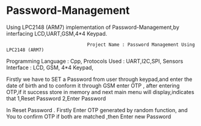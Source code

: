 # Password-Management
Using LPC2148 (ARM7) implementation of Password-Management,by interfacing LCD,UART,GSM,4*4 Keypad.



                                  Project Name : Password Management Using LPC2148 (ARM7)
  Programming Language : Cpp,
  Protocols Used : UART,I2C,SPI,
  Sensors Interface : LCD, GSM, 4*4 Keypad,
  
  Firstly we have to SET a Password from user through keypad,and enter the date of birth and to conform it through GSM enter OTP ,
  after entering OTP,if it success store in memory and next main menu will display,indicates that
  1,Reset Password
  2,Enter Password
  
  
  In Reset Password
       . Firstly Enter OTP generated by random function, and You to confirm OTP if both are matched ,then Enter new Password 
